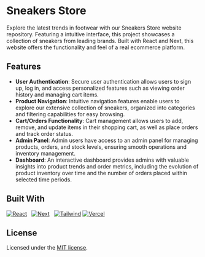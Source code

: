 <!-- ABOUT THE PROJECT -->
# Sneakers Store
Explore the latest trends in footwear with our Sneakers Store website repository. Featuring a intuitive interface, this project showcases a collection of sneakers from leading brands. Built with React and Next, this website offers the functionality and feel of a real ecommerce platform.

<!-- Features -->
## Features
- **User Authentication**: Secure user authentication allows users to sign up, log in, and access personalized features such as viewing order history and managing cart items.
- **Product Navigation**: Intuitive navigation features enable users to explore our extensive collection of sneakers, organized into categories and filtering capabilities for easy browsing.
- **Cart/Orders Functionality**: Cart management allows users to add, remove, and update items in their shopping cart, as well as place orders and track order status.
- **Admin Panel**: Admin users have access to an admin panel for managing products, orders, and stock levels, ensuring smooth operations and inventory management.
- **Dashboard**: An interactive dashboard provides admins with valuable insights into product trends and order metrics, including the evolution of product inventory over time and the number of orders placed within selected time periods.

<!-- DEMO -->


<!-- ROADMAP -->


<!-- Built With -->
## Built With

[![React][React.js]][React-url] &nbsp; [![Next][Next.js]][Next-url] &nbsp; [![Tailwind][Tailwind]][Tailwind-url] [![Vercel][Vercel]][Vercel-url]

<!-- License -->
## License
Licensed under the [MIT license](https://github.com/paulofr17/sneakers-store-frontend-nextjs/blob/main/LICENSE).

<!-- MARKDOWN LINKS & IMAGES -->
<!-- https://www.markdownguide.org/basic-syntax/#reference-style-links -->
[React.js]: https://img.shields.io/badge/React-20232A?style=for-the-badge&logo=react&logoColor=61DAFB
[React-url]: https://reactjs.org/
[Next.js]: https://img.shields.io/badge/Next-000000?style=for-the-badge&logo=nextdotjs&logoColor=white
[Next-url]: https://nextjs.org/
[Tailwind]: https://img.shields.io/badge/tailwind-%2338B2AC.svg?style=for-the-badge&logo=tailwind-css&logoColor=white
[Tailwind-url]: https://tailwindcss.com/
[Vercel]: https://img.shields.io/badge/vercel-%23000000.svg?style=for-the-badge&logo=vercel&logoColor=white
[Vercel-url]: https://vercel.com/
